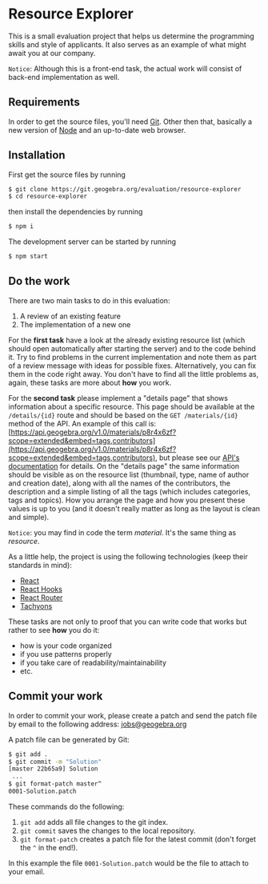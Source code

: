 # Resource Explorer

This is a small evaluation project that helps us determine the programming skills and style of applicants. It also serves as an example of what might await you at our company.

`Notice`: Although this is a front-end task, the actual work will consist of back-end implementation as well.

## Requirements

In order to get the source files, you'll need [Git](https://git.io/). Other then that, basically a new version of [Node](https://nodejs.org) and an up-to-date web browser.

## Installation

First get the source files by running

```bash
$ git clone https://git.geogebra.org/evaluation/resource-explorer
$ cd resource-explorer
```

then install the dependencies by running

```bash
$ npm i
```

The development server can be started by running

```bash
$ npm start
```

## Do the work

There are two main tasks to do in this evaluation:

1. A review of an existing feature
2. The implementation of a new one

For the **first task** have a look at the already existing resource list (which should open automatically after starting the
server) and to the code behind it. Try to find problems in the current implementation and note them as part
of a review message with ideas for possible fixes. Alternatively, you can fix them in the code right away. You don't 
have to find all the little problems as, again, these tasks are more about **how** you work.

For the **second task** please implement a "details page" that shows information about a specific resource. This page should
be available at the `/details/{id}` route and should be based on the `GET /materials/{id}` method of the API. 
An example of this call is: [https://api.geogebra.org/v1.0/materials/p8r4x6zf?scope=extended&embed=tags,contributors](https://api.geogebra.org/v1.0/materials/p8r4x6zf?scope=extended&embed=tags,contributors), 
but please see our [API's documentation](https://groot.geogebra.org:555/?url=https://api.geogebra.org/v1.0/openapi) for details.
On the "details page" the same information should be visible as on the resource list (thumbnail, type, name of author and creation date), 
along with all the names of the contributors, the description and a simple listing of all the tags (which includes 
categories, tags and topics). How you arrange the page and how you present these values is up to you (and it doesn't really 
matter as long as the layout is clean and simple).

`Notice`: you may find in code the term _material_. It's the same thing as _resource_.

As a little help, the project is using the following technologies (keep their standards in mind):

- [React](https://reactjs.org)
- [React Hooks](https://reactjs.org/docs/hooks-intro.html)
- [React Router](https://reactrouter.com/web)
- [Tachyons](http://tachyons.io/)

These tasks are not only to proof that you can write code that works but rather to see **how** you do it:

- how is your code organized
- if you use patterns properly
- if you take care of readability/maintainability
- etc.

## Commit your work

In order to commit your work, please create a patch and send the patch file by email to
the following address: jobs@geogebra.org

A patch file can be generated by Git:

```bash
$ git add .
$ git commit -m "Solution"
[master 22b65a9] Solution
 ...
$ git format-patch master^
0001-Solution.patch
```

These commands do the following:

1. `git add` adds all file changes to the git index.
2. `git commit` saves the changes to the local repository.
3. `git format-patch` creates a patch file for the latest commit (don't forget the `^`
   in the end!).

In this example the file `0001-Solution.patch` would be the file to attach to your
email.
